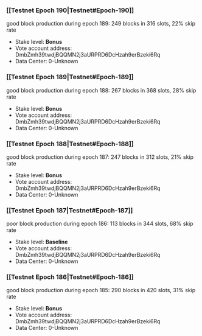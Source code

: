 ### [[Testnet Epoch 190|Testnet#Epoch-190]]
good block production during epoch 189: 249 blocks in 316 slots, 22% skip rate
* Stake level: **Bonus** 
* Vote account address: DmbZmh39twdjBQQMN2j3aURPRD6DcHzah9erBzeki6Rq
* Data Center: 0-Unknown
### [[Testnet Epoch 189|Testnet#Epoch-189]]
good block production during epoch 188: 267 blocks in 368 slots, 28% skip rate
* Stake level: **Bonus** 
* Vote account address: DmbZmh39twdjBQQMN2j3aURPRD6DcHzah9erBzeki6Rq
* Data Center: 0-Unknown
### [[Testnet Epoch 188|Testnet#Epoch-188]]
good block production during epoch 187: 247 blocks in 312 slots, 21% skip rate
* Stake level: **Bonus** 
* Vote account address: DmbZmh39twdjBQQMN2j3aURPRD6DcHzah9erBzeki6Rq
* Data Center: 0-Unknown
### [[Testnet Epoch 187|Testnet#Epoch-187]]
poor block production during epoch 186: 113 blocks in 344 slots, 68% skip rate 
* Stake level: **Baseline** 
* Vote account address: DmbZmh39twdjBQQMN2j3aURPRD6DcHzah9erBzeki6Rq
* Data Center: 0-Unknown
### [[Testnet Epoch 186|Testnet#Epoch-186]]
good block production during epoch 185: 290 blocks in 420 slots, 31% skip rate
* Stake level: **Bonus** 
* Vote account address: DmbZmh39twdjBQQMN2j3aURPRD6DcHzah9erBzeki6Rq
* Data Center: 0-Unknown